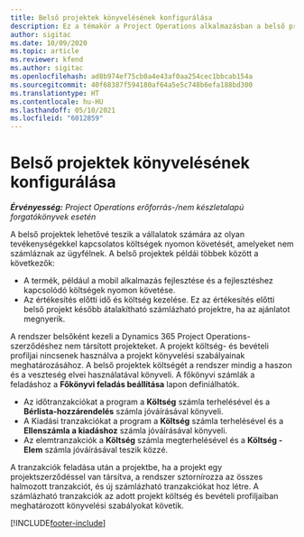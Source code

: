 ```yaml
---
title: Belső projektek könyvelésének konfigurálása
description: Ez a témakör a Project Operations alkalmazásban a belső projektek könyvelési gyakorlatainak beállításával kapcsolatban tartalmaz tájékoztatást.
author: sigitac
ms.date: 10/09/2020
ms.topic: article
ms.reviewer: kfend
ms.author: sigitac
ms.openlocfilehash: ad8b974ef75cb0a4e43af0aa254cec1bbcab154a
ms.sourcegitcommit: 40f68387f594180af64a5e5c748b6efa188bd300
ms.translationtype: HT
ms.contentlocale: hu-HU
ms.lasthandoff: 05/10/2021
ms.locfileid: "6012859"
---
```

# <a name="configure-accounting-for-internal-projects"></a>Belső projektek könyvelésének konfigurálása

_**Érvényesség:** Project Operations erőforrás-/nem készletalapú forgatókönyvek esetén_

A belső projektek lehetővé teszik a vállalatok számára az olyan tevékenységekkel kapcsolatos költségek nyomon követését, amelyeket nem számláznak az ügyfélnek. A belső projektek példái többek között a következők:

- A termék, például a mobil alkalmazás fejlesztése és a fejlesztéshez kapcsolódó költségek nyomon követése.
- Az értékesítés előtti idő és költség kezelése. Ez az értékesítés előtti belső projekt később átalakítható számlázható projektre, ha az ajánlatot megnyerik.

A rendszer belsőként kezeli a Dynamics 365 Project Operations-szerződéshez nem társított projekteket. A projekt költség- és bevételi profiljai nincsenek használva a projekt könyvelési szabályainak meghatározásához. A belső projektek költségét a rendszer mindig a haszon és a veszteség elvei használatával könyveli. A főkönyvi számlák a feladáshoz a **Főkönyvi feladás beállítása** lapon definiálhatók.

- Az időtranzakciókat a program a **Költség** számla terhelésével és a **Bérlista-hozzárendelés** számla jóváírásával könyveli.
- A Kiadási tranzakciókat a program a **Költség** számla terhelésével és a **Ellenszámla a kiadáshoz** számla jóváírásával könyveli.
- Az elemtranzakciók a **Költség** számla megterhelésével és a **Költség - Elem** számla jóváírásával teszik közzé.

A tranzakciók feladása után a projektbe, ha a projekt egy projektszerződéssel van társítva, a rendszer sztornírozza az összes halmozott tranzakciót, és új számlázható tranzakciókat hoz létre. A számlázható tranzakciók az adott projekt költség és bevételi profiljaiban meghatározott könyvelési szabályokat követik.




[!INCLUDE[footer-include](../includes/footer-banner.md)]
